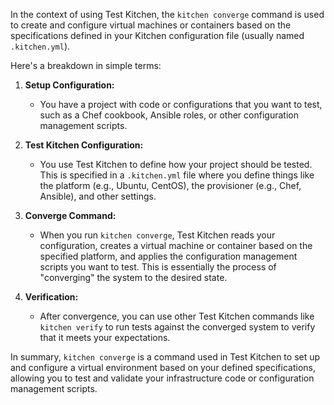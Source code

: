 In the context of using Test Kitchen, the `kitchen converge` command is used to create and configure virtual machines or containers based on the specifications defined in your Kitchen configuration file (usually named `.kitchen.yml`).

Here's a breakdown in simple terms:

1. **Setup Configuration:**
   - You have a project with code or configurations that you want to test, such as a Chef cookbook, Ansible roles, or other configuration management scripts.

2. **Test Kitchen Configuration:**
   - You use Test Kitchen to define how your project should be tested. This is specified in a `.kitchen.yml` file where you define things like the platform (e.g., Ubuntu, CentOS), the provisioner (e.g., Chef, Ansible), and other settings.

3. **Converge Command:**
   - When you run `kitchen converge`, Test Kitchen reads your configuration, creates a virtual machine or container based on the specified platform, and applies the configuration management scripts you want to test. This is essentially the process of "converging" the system to the desired state.

4. **Verification:**
   - After convergence, you can use other Test Kitchen commands like `kitchen verify` to run tests against the converged system to verify that it meets your expectations.

In summary, `kitchen converge` is a command used in Test Kitchen to set up and configure a virtual environment based on your defined specifications, allowing you to test and validate your infrastructure code or configuration management scripts.
